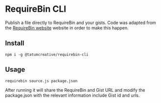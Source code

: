 # RequireBin CLI

Publish a file directly to RequireBin and your gists. Code was adapted from the [RequireBin website](https://github.com/maxogden/requirebin) website in order to make this happen.

## Install

	npm i -g @tatumcreative/requirebin-cli

## Usage

	requirebin source.js package.json

After running it will share the RequireBin and Gist URL and modify the package.json with the relevant information include Gist id and urls.